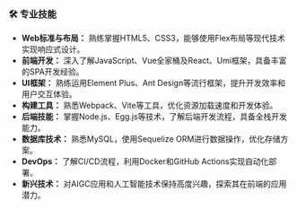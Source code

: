 ### 🛠️ **专业技能**

- **Web标准与布局：** 熟练掌握HTML5、CSS3，能够使用Flex布局等现代技术实现响应式设计。
- **前端开发：** 深入了解JavaScript、Vue全家桶及React、Umi框架，具备丰富的SPA开发经验。
- **UI框架：** 熟练运用Element Plus、Ant Design等流行框架，提升开发效率和用户交互体验。
- **构建工具：** 熟悉Webpack、Vite等工具，优化资源加载速度和开发体验。
- **后端技能：** 掌握Node.js、Egg.js等技术，了解后端开发流程，具备全栈开发能力。
- **数据库技术：** 熟悉MySQL，使用Sequelize ORM进行数据操作，优化存储方案。
- **DevOps：** 了解CI/CD流程，利用Docker和GitHub Actions实现自动化部署。
- **新兴技术：** 对AIGC应用和人工智能技术保持高度兴趣，探索其在前端的应用潜力。